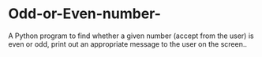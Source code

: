 # Odd-or-Even-number-
 A Python program to find whether a given number (accept from the user) is even or odd, print out an appropriate message to the user on the screen..
